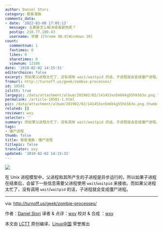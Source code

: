 ```yaml
---
author: Daniel Stori
category: 极客漫画
comments_data:
- date: '2022-03-08 17:05:13'
  message: 主要是怎么解决或者避免呢？
  postip: 210.77.180.43
  username: 学健 [Chrome 98.0|Windows 10]
count:
  commentnum: 1
  favtimes: 0
  likes: 0
  sharetimes: 0
  viewnum: 12106
date: '2019-02-02 14:15:31'
editorchoice: false
excerpt: 而如果父进程太忙了，没有调用 wait/waitpid 的话，子进程就会变成僵尸进程。
fromurl: http://turnoff.us/geek/zombie-processes/
id: 10501
islctt: true
largepic: /data/attachment/album/201902/02/141453xn5m6kkg55hk563o.png.large.jpg
permalink: /article-10501-1.html
pic: /data/attachment/album/201902/02/141453xn5m6kkg55hk563o.png.thumb.jpg
related: []
reviewer: wxy
selector: ''
summary: 而如果父进程太忙了，没有调用 wait/waitpid 的话，子进程就会变成僵尸进程。
tags:
- 僵尸进程
thumb: false
title: 极客漫画：僵尸进程
titlepic: false
translator: wxy
updated: '2019-02-02 14:15:31'
---
```


![](/data/attachment/album/201902/02/141453xn5m6kkg55hk563o.png)


在 Unix 进程模型中，父进程和其所产生的子进程是异步运行的，所以如果子进程在结束后，会留下一些信息需要父进程使用 `wait`/`waitpid` 来接收。而如果父进程太忙了，没有调用 `wait`/`waitpid` 的话，子进程就会变成僵尸进程。




---


via: <http://turnoff.us/geek/zombie-processes/>


作者：[Daniel Stori](http://turnoff.us/about/) 译者 & 点评：[wxy](https://github.com/wxy) 校对 & 合成 ：[wxy](https://github.com/wxy)


本文由 [LCTT](https://github.com/LCTT/TranslateProject) 原创编译，[Linux中国](https://linux.cn/) 荣誉推出